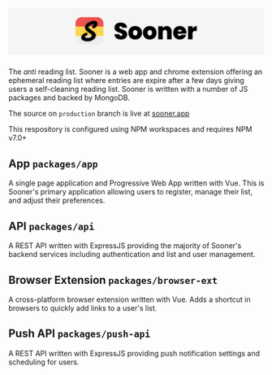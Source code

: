 ![Sooner](docs/images/banner-promo-1650.png)
==========

The *anti* reading list. Sooner is a web app and chrome extension offering an ephemeral reading list where entries are expire after a few days giving users a self-cleaning reading list. Sooner is written with a number of JS packages and backed by MongoDB.

The source on `production` branch is live at [sooner.app](https://www.sooner.app)

This respository is configured using NPM workspaces and requires NPM v7.0+

## App `packages/app`

A single page application and Progressive Web App written with Vue. This is Sooner's primary application allowing users to register, manage their list, and adjust their preferences.

## API `packages/api`

A REST API written with ExpressJS providing the majority of Sooner's backend services including authentication and list and user management.

## Browser Extension `packages/browser-ext`

A cross-platform browser extension written with Vue. Adds a shortcut in browsers to quickly add links to a user's list.

## Push API `packages/push-api`

A REST API written with ExpressJS providing push notification settings and scheduling for users.
